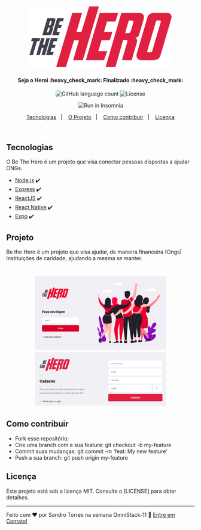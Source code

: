 <h1 align="center">
    <img alt="BeTheHero" title="#BeTheHero" src="https://github.com/sjtorres/Omnistack-11/blob/master/frontend/src/assets/logo.svg" width="380px" />
</h1>

<h4 align="center"> 
	Seja o Heroi :heavy_check_mark: Finalizado :heavy_check_mark:
</h4>
<p align="center">
  <img alt="GitHub language count" src="https://img.shields.io/badge/made by-Sandro Torres-red">

   <img alt="License" src="https://img.shields.io/badge/license-MIT-red">
</p>
<p align="center">
  <img src="https://insomnia.rest/images/run.svg" alt="Run in Insomnia"></a>
</p>
<p align="center">
  <a href="#Tecnologias">Tecnologias</a>&nbsp;&nbsp;&nbsp;|&nbsp;&nbsp;&nbsp;
  <a href="#Projeto">O Projeto</a>&nbsp;&nbsp;&nbsp;|&nbsp;&nbsp;&nbsp;
  <a href="#Contribuir">Como contribuir</a>&nbsp;&nbsp;&nbsp;|&nbsp;&nbsp;&nbsp;
  <a href="#licença">Licença</a>
</p>

<br>

## Tecnologias

O Be The Hero é um projeto que visa conectar pessoas dispostas a ajudar ONGs.

- [Node.js](https://nodejs.org/en/) :heavy_check_mark:
- [Express](http://expressjs.com/) :heavy_check_mark:
- [ReactJS](https://reactjs.org) :heavy_check_mark:
- [React Native](https://facebook.github.io/react-native/) :heavy_check_mark:
- [Expo](https://expo.io/) :heavy_check_mark:

## Projeto

Be the Hero é um projeto que visa ajudar, de maneira financeira (Ongs) Instituições de caridade, ajudando a mesma se manter.

<h1 align="center">
    <img alt="Login-Page" title="Login-Page" src="https://github.com/sjtorres/Omnistack-11/blob/master/frontend/public/login-page.png" width="350px" />
    <img alt="Cadastro-Page" title="Cadastro-Page" src="https://github.com/sjtorres/Omnistack-11/blob/master/frontend/public/Cadastro-page.png" width="350px" padding="15px"/>
</h1>

## Como contribuir

- Fork esse repositório;
- Crie uma branch com a sua feature: git checkout -b my-feature
- Commit suas mudanças: git commit -m 'feat: My new feature'
- Push a sua branch: git push origin my-feature

## Licença

Este projeto está sob a licença MIT. Consulte o [LICENSE] para obter detalhes.

---

Feito com ♥ por Sandro Torres na semana OmniStack-11 :wave: [Entre em Contato!](https://www.sandrotorres.com.br)
